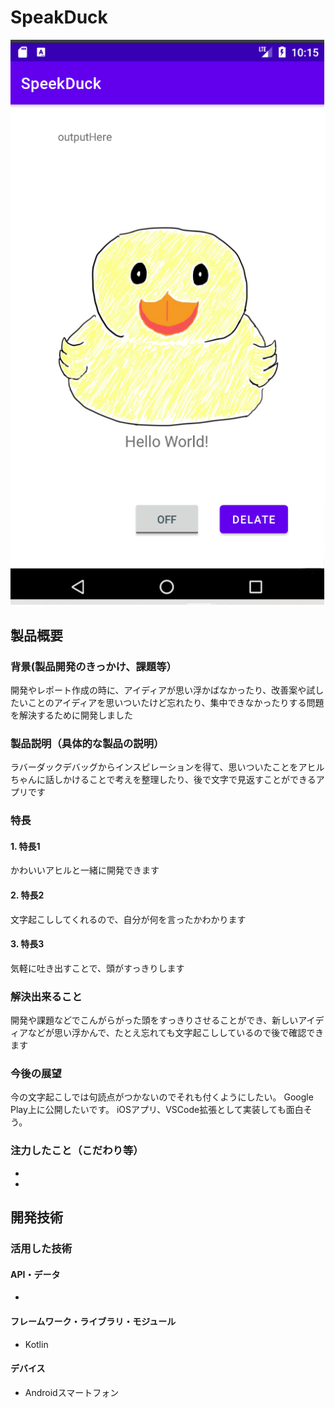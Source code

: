 # SpeakDuck

[![IMAGE ALT TEXT HERE](https://github.com/jphacks/B_2217/blob/master/rubberduckdemo_screenshot.png)](https://youtube.com/shorts/cdZ29GYj_JA)

## 製品概要
### 背景(製品開発のきっかけ、課題等）
開発やレポート作成の時に、アイディアが思い浮かばなかったり、改善案や試したいことのアイディアを思いついたけど忘れたり、集中できなかったりする問題を解決するために開発しました
### 製品説明（具体的な製品の説明）
ラバーダックデバッグからインスピレーションを得て、思いついたことをアヒルちゃんに話しかけることで考えを整理したり、後で文字で見返すことができるアプリです
### 特長
#### 1. 特長1
かわいいアヒルと一緒に開発できます
#### 2. 特長2
文字起こししてくれるので、自分が何を言ったかわかります
#### 3. 特長3
気軽に吐き出すことで、頭がすっきりします

### 解決出来ること
開発や課題などでこんがらがった頭をすっきりさせることができ、新しいアイディアなどが思い浮かんで、たとえ忘れても文字起こししているので後で確認できます

### 今後の展望
今の文字起こしでは句読点がつかないのでそれも付くようにしたい。
Google Play上に公開したいです。
iOSアプリ、VSCode拡張として実装しても面白そう。

### 注力したこと（こだわり等）
* 
* 

## 開発技術
### 活用した技術
#### API・データ
* 

#### フレームワーク・ライブラリ・モジュール
* Kotlin

#### デバイス
* Androidスマートフォン
